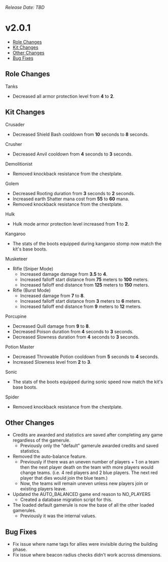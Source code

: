 _Release Date: TBD_

# v2.0.1

- [Role Changes](#role-changes)
- [Kit Changes](#kit-changes)
- [Other Changes](#other-changes)
- [Bug Fixes](#bug-fixes)

## Role Changes

Tanks

- Decreased all armor protection level from **4** to **2**.

## Kit Changes

Crusader

- Decreased Shield Bash cooldown from **10** seconds to **8** seconds.

Crusher

- Decreased Anvil cooldown from **4** seconds to **3** seconds.

Demolitionist

- Removed knockback resistance from the chestplate.

Golem

- Decreased Rooting duration from **3** seconds to **2** seconds.
- Increased earth Shatter mana cost from **55** to **60** mana.
- Removed knockback resistance from the chestplate.

Hulk

- Hulk mode armor protection level increased from **1** to **2**.

Kangaroo

- The stats of the boots equipped during kangaroo stomp now match the kit's base boots.

Musketeer

- Rifle (Sniper Mode)
  - Increased damage damage from **3.5** to **4**.
  - Increased falloff start distance from **75** meters to **100** meters.
  - Increased falloff end distance from **125** meters to **150** meters.
- Rifle (Burst Mode)
  - Increased damage from **7** to **8**.
  - Increased falloff start distance from **3** meters to **6** meters.
  - Increased falloff end distance from **9** meters to **12** meters.

Porcupine

- Decreased Quill damage from **9** to **8**.
- Decreased Poison duration from **4** seconds to **3** seconds.
- Decreased Slowness duration from **4** seconds to **3** seconds.

Potion Master

- Decreased Throwable Potion cooldown from **5** seconds to **4** seconds.
- Increased Slowness level from **2** to **3**.

Sonic

- The stats of the boots equipped during sonic speed now match the kit's base boots.

Spider

- Removed knockback resistance from the chestplate.

## Other Changes

- Credits are awarded and statistics are saved after completing any game regardless of the gamerule.
  - Previously only the "default" gamerule awarded credits and saved statistics.
- Removed the auto-balance feature.
  - Previously if there was an uneven number of players + 1 on a team then the next player death on the team with more players would change teams. (i.e. 4 red players and 2 blue players. The next red player that dies would join the blue team.)
  - Now, the teams will remain uneven unless new players join or existing players leave.
- Updated the AUTO_BALANCED game end reason to NO_PLAYERS
  - Created a database migration script for this.
- The loaded default gamerule is now the base of all the other loaded gamerules.
  - Previously it was the internal values.

## Bug Fixes

- Fix issue where name tags for allies were invisible during the building phase.
- Fix issue where beacon radius checks didn't work accross dimensions.
